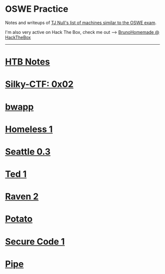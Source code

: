 # OSWE Practice
Notes and writeups of [TJ Null's list of machines similar to the OSWE exam](https://docs.google.com/spreadsheets/d/1dwSMIAPIam0PuRBkCiDI88pU3yzrqqHkDtBngUHNCw8/edit#gid=665299979).

I'm also very active on Hack The Box, check me out --> [BrunoHomemade @ HackTheBox](https://app.hackthebox.com/profile/420159)

-----------------

# [HTB Notes](https://github.com/BrunoCaseiro/OSWE-Practice/blob/main/HTB_Notes)

# [Silky-CTF: 0x02](https://github.com/BrunoCaseiro/OSWE-Practice/blob/main/Silky-CTF%200x02.md)
# [bwapp](https://github.com/BrunoCaseiro/OSWE-Practice/blob/main/bwapp.md)
# [Homeless 1](https://github.com/BrunoCaseiro/OSWE-Practice/blob/main/Homeless%201.md)
# [Seattle 0.3](https://github.com/BrunoCaseiro/OSWE-Practice/blob/main/Seattle%200.3.md)
# [Ted 1](https://github.com/BrunoCaseiro/OSWE-Practice/blob/main/Ted%201.md)
# [Raven 2](https://github.com/BrunoCaseiro/OSWE-Practice/blob/main/Raven%202.md)
# [Potato](https://github.com/BrunoCaseiro/OSWE-Practice/blob/main/Potato.md)
# [Secure Code 1](https://github.com/BrunoCaseiro/OSWE-Practice/blob/main/Secure%20Code%201.md)
# [Pipe](https://github.com/BrunoCaseiro/OSWE-Practice/blob/main/Pipe.md)
